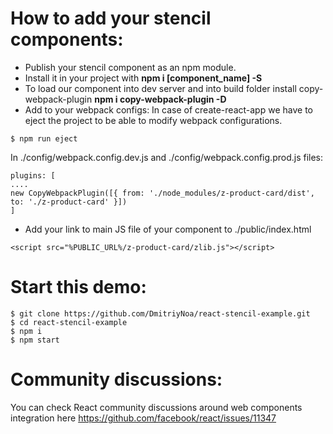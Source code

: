# How to add your stencil components:
- Publish your stencil component as an npm module.
- Install it in your project with **npm i [component_name] -S**
- To load our component into dev server and into build folder install copy-webpack-plugin  **npm i copy-webpack-plugin -D**
- Add to your webpack configs:
In case of create-react-app we have to eject the project to be able to modify webpack configurations.
```
$ npm run eject
```
In ./config/webpack.config.dev.js and ./config/webpack.config.prod.js files:
```
plugins: [
....
new CopyWebpackPlugin([{ from: './node_modules/z-product-card/dist', to: './z-product-card' }])
]
```
- Add your link to main JS file of your component to ./public/index.html
```
<script src="%PUBLIC_URL%/z-product-card/zlib.js"></script>
```
# Start this demo:
```
$ git clone https://github.com/DmitriyNoa/react-stencil-example.git
$ cd react-stencil-example
$ npm i
$ npm start
```

# Community discussions:
You can check React community discussions around web components integration here https://github.com/facebook/react/issues/11347
